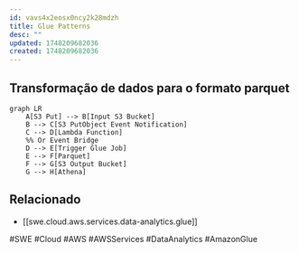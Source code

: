 ```yaml
---
id: vavs4x2eosx0ncy2k28mdzh
title: Glue Patterns
desc: ""
updated: 1748209682036
created: 1748209682036
---
```


## Transformação de dados para o formato parquet

```mermaid
graph LR
    A[S3 Put] --> B[Input S3 Bucket]
    B --> C[S3 PutObject Event Notification]
    C --> D[Lambda Function]
    %% Or Event Bridge
    D --> E[Trigger Glue Job]
    E --> F[Parquet]
    F --> G[S3 Output Bucket]
    G --> H[Athena]
```

## Relacionado

- [[swe.cloud.aws.services.data-analytics.glue]]

#SWE #Cloud #AWS #AWSServices #DataAnalytics #AmazonGlue
